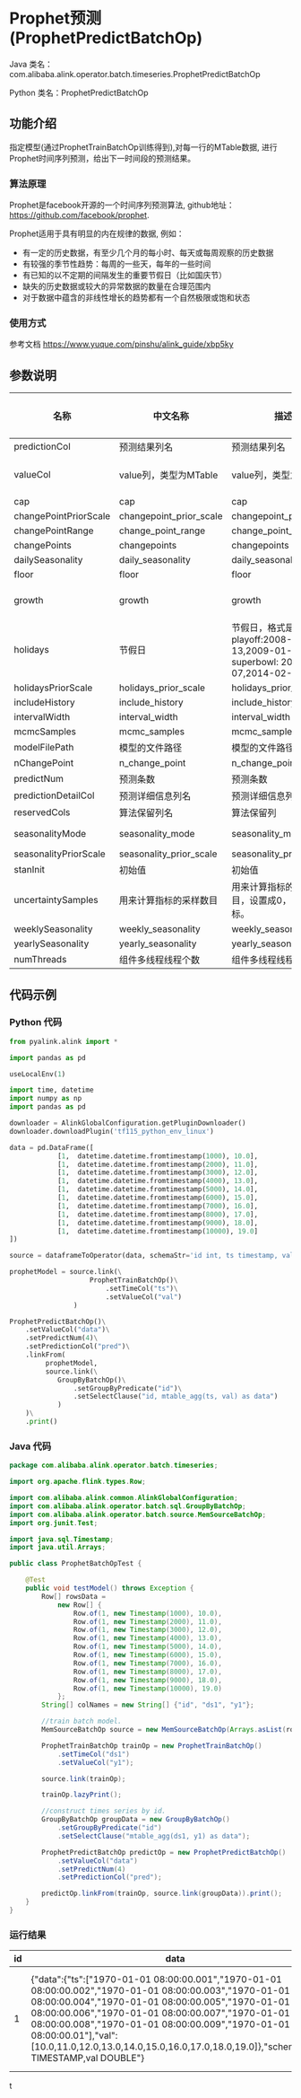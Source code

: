 # Prophet预测 (ProphetPredictBatchOp)
Java 类名：com.alibaba.alink.operator.batch.timeseries.ProphetPredictBatchOp

Python 类名：ProphetPredictBatchOp


## 功能介绍
指定模型(通过ProphetTrainBatchOp训练得到),对每一行的MTable数据, 进行Prophet时间序列预测，给出下一时间段的预测结果。

### 算法原理

Prophet是facebook开源的一个时间序列预测算法, github地址：https://github.com/facebook/prophet.

Prophet适用于具有明显的内在规律的数据, 例如：

* 有一定的历史数据，有至少几个月的每小时、每天或每周观察的历史数据
* 有较强的季节性趋势：每周的一些天，每年的一些时间
* 有已知的以不定期的间隔发生的重要节假日（比如国庆节）
* 缺失的历史数据或较大的异常数据的数量在合理范围内
* 对于数据中蕴含的非线性增长的趋势都有一个自然极限或饱和状态

### 使用方式

参考文档 https://www.yuque.com/pinshu/alink_guide/xbp5ky

## 参数说明

| 名称 | 中文名称 | 描述 | 类型 | 是否必须？ | 取值范围 | 默认值 |
| --- | --- | --- | --- | --- | --- | --- |
| predictionCol | 预测结果列名 | 预测结果列名 | String | ✓ |  |  |
| valueCol | value列，类型为MTable | value列，类型为MTable | String | ✓ | 所选列类型为 [M_TABLE, STRING] |  |
| cap | cap | cap | Double |  |  | null |
| changePointPriorScale | changepoint_prior_scale | changepoint_prior_scale | Double |  |  | 0.05 |
| changePointRange | change_point_range | change_point_range | Double |  |  | 0.8 |
| changePoints | changepoints | changepoints | String |  |  | null |
| dailySeasonality | daily_seasonality | daily_seasonality | String |  |  | "auto" |
| floor | floor | floor | Double |  |  | null |
| growth | growth | growth | String |  | "LINEAR", "LOGISTIC", "FLAT" | "LINEAR" |
| holidays | 节假日 | 节假日，格式是 playoff:2008-01-13,2009-01-03 superbowl: 2010-02-07,2014-02-02 | String |  |  | null |
| holidaysPriorScale | holidays_prior_scale | holidays_prior_scale | Double |  |  | 10.0 |
| includeHistory | include_history | include_history | Boolean |  |  | false |
| intervalWidth | interval_width | interval_width | Double |  |  | 0.8 |
| mcmcSamples | mcmc_samples | mcmc_samples | Integer |  |  | 0 |
| modelFilePath | 模型的文件路径 | 模型的文件路径 | String |  |  | null |
| nChangePoint | n_change_point | n_change_point | Integer |  |  | 25 |
| predictNum | 预测条数 | 预测条数 | Integer |  |  | 1 |
| predictionDetailCol | 预测详细信息列名 | 预测详细信息列名 | String |  |  |  |
| reservedCols | 算法保留列名 | 算法保留列 | String[] |  |  | null |
| seasonalityMode | seasonality_mode | seasonality_mode | String |  | "MULTIPLICATIVE", "ADDITIVE" | "ADDITIVE" |
| seasonalityPriorScale | seasonality_prior_scale | seasonality_prior_scale | Double |  |  | 10.0 |
| stanInit | 初始值 | 初始值 | String |  |  | null |
| uncertaintySamples | 用来计算指标的采样数目 | 用来计算指标的采样数目，设置成0，不计算指标。 | Integer |  |  | 1000 |
| weeklySeasonality | weekly_seasonality | weekly_seasonality | String |  |  | "auto" |
| yearlySeasonality | yearly_seasonality | yearly_seasonality | String |  |  | "auto" |
| numThreads | 组件多线程线程个数 | 组件多线程线程个数 | Integer |  |  | 1 |

## 代码示例
### Python 代码
```python
from pyalink.alink import *

import pandas as pd

useLocalEnv(1)

import time, datetime
import numpy as np
import pandas as pd

downloader = AlinkGlobalConfiguration.getPluginDownloader()
downloader.downloadPlugin('tf115_python_env_linux')

data = pd.DataFrame([
			[1,  datetime.datetime.fromtimestamp(1000), 10.0],
			[1,  datetime.datetime.fromtimestamp(2000), 11.0],
			[1,  datetime.datetime.fromtimestamp(3000), 12.0],
			[1,  datetime.datetime.fromtimestamp(4000), 13.0],
			[1,  datetime.datetime.fromtimestamp(5000), 14.0],
			[1,  datetime.datetime.fromtimestamp(6000), 15.0],
			[1,  datetime.datetime.fromtimestamp(7000), 16.0],
			[1,  datetime.datetime.fromtimestamp(8000), 17.0],
			[1,  datetime.datetime.fromtimestamp(9000), 18.0],
			[1,  datetime.datetime.fromtimestamp(10000), 19.0]
])

source = dataframeToOperator(data, schemaStr='id int, ts timestamp, val double', op_type='batch')

prophetModel = source.link(\
                    ProphetTrainBatchOp()\
                        .setTimeCol("ts")\
                        .setValueCol("val")
                )

ProphetPredictBatchOp()\
    .setValueCol("data")\
    .setPredictNum(4)\
    .setPredictionCol("pred")\
    .linkFrom(
         prophetModel,
         source.link(\
            GroupByBatchOp()\
			    .setGroupByPredicate("id")\
			    .setSelectClause("id, mtable_agg(ts, val) as data")
            )
    )\
    .print()
```
### Java 代码

```java
package com.alibaba.alink.operator.batch.timeseries;

import org.apache.flink.types.Row;

import com.alibaba.alink.common.AlinkGlobalConfiguration;
import com.alibaba.alink.operator.batch.sql.GroupByBatchOp;
import com.alibaba.alink.operator.batch.source.MemSourceBatchOp;
import org.junit.Test;

import java.sql.Timestamp;
import java.util.Arrays;

public class ProphetBatchOpTest {

	@Test
	public void testModel() throws Exception {
		Row[] rowsData =
			new Row[] {
				Row.of(1, new Timestamp(1000), 10.0),
				Row.of(1, new Timestamp(2000), 11.0),
				Row.of(1, new Timestamp(3000), 12.0),
				Row.of(1, new Timestamp(4000), 13.0),
				Row.of(1, new Timestamp(5000), 14.0),
				Row.of(1, new Timestamp(6000), 15.0),
				Row.of(1, new Timestamp(7000), 16.0),
				Row.of(1, new Timestamp(8000), 17.0),
				Row.of(1, new Timestamp(9000), 18.0),
				Row.of(1, new Timestamp(10000), 19.0)
			};
		String[] colNames = new String[] {"id", "ds1", "y1"};

		//train batch model.
		MemSourceBatchOp source = new MemSourceBatchOp(Arrays.asList(rowsData), colNames);

		ProphetTrainBatchOp trainOp = new ProphetTrainBatchOp()
			.setTimeCol("ds1")
			.setValueCol("y1");

		source.link(trainOp);

		trainOp.lazyPrint();

		//construct times series by id.
		GroupByBatchOp groupData = new GroupByBatchOp()
			.setGroupByPredicate("id")
			.setSelectClause("mtable_agg(ds1, y1) as data");

		ProphetPredictBatchOp predictOp = new ProphetPredictBatchOp()
			.setValueCol("data")
			.setPredictNum(4)
			.setPredictionCol("pred");

		predictOp.linkFrom(trainOp, source.link(groupData)).print();
	}
}
```

### 运行结果
id|data|predict
---|----|-------
1|{"data":{"ts":["1970-01-01 08:00:00.001","1970-01-01 08:00:00.002","1970-01-01 08:00:00.003","1970-01-01 08:00:00.004","1970-01-01 08:00:00.005","1970-01-01 08:00:00.006","1970-01-01 08:00:00.007","1970-01-01 08:00:00.008","1970-01-01 08:00:00.009","1970-01-01 08:00:00.01"],"val":[10.0,11.0,12.0,13.0,14.0,15.0,16.0,17.0,18.0,19.0]},"schema":"ts TIMESTAMP,val DOUBLE"}|{"data":{"ts":["1970-01-01 08:00:00.011","1970-01-01 08:00:00.012","1970-01-01 08:00:00.013","1970-01-01 08:00:00.014","1970-01-01 08:00:00.015","1970-01-01 08:00:00.016","1970-01-01 08:00:00.017","1970-01-01 08:00:00.018","1970-01-01 08:00:00.019","1970-01-01 08:00:00.02","1970-01-01 08:00:00.021","1970-01-01 08:00:00.022"],"val":[20.0,21.0,22.0,23.0,24.0,25.0,26.0,27.0,28.0,29.0,30.0,31.0]},"schema":"ts TIMESTAMP,val DOUBLE"}
t
